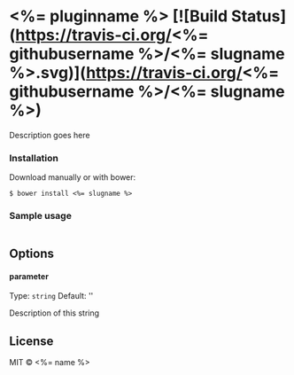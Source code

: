 # <%= pluginname %> [![Build Status](https://travis-ci.org/<%= githubusername %>/<%= slugname %>.svg)](https://travis-ci.org/<%= githubusername %>/<%= slugname %>)

Description goes here


### Installation
Download manually or with bower:

```ssh
$ bower install <%= slugname %>
```

### Sample usage

```javascript

```

## Options

#### parameter

Type: `string`
Default: ''

Description of this string


## License

MIT © <%= name %>
